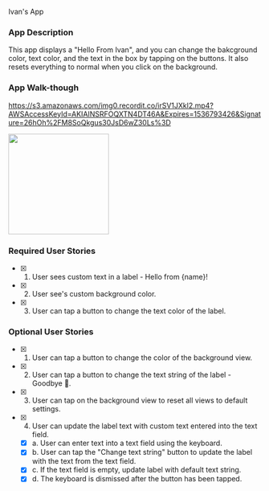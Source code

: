 Ivan's App
### App Description
This app displays a "Hello From Ivan", and you can change the bakcground color, text color, and the text in the box by tapping on the buttons. It also resets everything to normal when you click on the background.

### App Walk-though
https://s3.amazonaws.com/img0.recordit.co/irSV1JXkl2.mp4?AWSAccessKeyId=AKIAINSRFOQXTN4DT46A&Expires=1536793426&Signature=26hOh%2FM8SoQkgus30JsD6wZ30Ls%3D

<img src="YOUR_GIF_URL_HERE" width=200><br>

### Required User Stories
- [x] 1. User sees custom text in a label - Hello from {name}!
- [x] 2. User see's custom background color.
- [x] 3. User can tap a button to change the text color of the label.

### Optional User Stories
- [x] 1. User can tap a button to change the color of the background view.
- [x] 2. User can tap a button to change the text string of the label - Goodbye 👋.
- [x] 3. User can tap on the background view to reset all views to default settings.
- [x] 4. User can update the label text with custom text entered into the text field.
   - [x] a. User can enter text into a text field using the keyboard.
   - [x] b. User can tap the "Change text string" button to update the label with the text from the text field.
   - [x] c. If the text field is empty, update label with default text string.
   - [x] d. The keyboard is dismissed after the button has been tapped.

